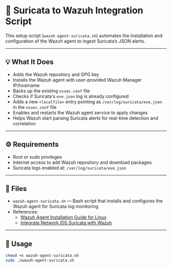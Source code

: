 # 🔗 Suricata to Wazuh Integration Script

This setup script (`wazuh-agent-suricata.sh`) automates the installation and configuration of the Wazuh agent to ingest Suricata’s JSON alerts.

---

## 💡 What It Does

- Adds the Wazuh repository and GPG key
- Installs the Wazuh agent with user-provided Wazuh Manager IP/hostname
- Backs up the existing `ossec.conf` file
- Checks if Suricata's `eve.json` log is already configured
- Adds a new `<localfile>` entry pointing as `/var/log/suricata/eve.json` in the `ossec.conf` file
- Enables and restarts the Wazuh agent service to apply changes
- Helps Wazuh start parsing Suricata alerts for real-time detection and correlation

---

## ⚙️ Requirements

- Root or sudo privileges
- Internet access to add Wazuh repository and download packages
- Suricata logs enabled at: `/var/log/suricata/eve.json`

---

## 📁 Files

- `wazuh-agent-suricata.sh` — Bash script that installs and configures the Wazuh agent for Suricata log monitoring  
- References:  
  - [Wazuh Agent Installation Guide for Linux](https://documentation.wazuh.com/current/installation-guide/wazuh-agent/wazuh-agent-package-linux.html)  
  - [Integrate Network IDS Suricata with Wazuh](https://documentation.wazuh.com/current/proof-of-concept-guide/integrate-network-ids-suricata.html)  

---

## 🚀 Usage

```bash
chmod +x wazuh-agent-suricata.sh
sudo ./wazuh-agent-suricata.sh

